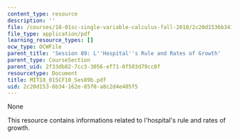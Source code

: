 ```yaml
---
content_type: resource
description: ''
file: /courses/18-01sc-single-variable-calculus-fall-2010/2c20d1536b34162e85f0a8c2d4e405f5_MIT18_01SCF10_Ses89b.pdf
file_type: application/pdf
learning_resource_types: []
ocw_type: OCWFile
parent_title: 'Session 89: L''Hospital''s Rule and Rates of Growth'
parent_type: CourseSection
parent_uid: 2f33db82-7cc3-3056-ef71-0f503d79cc8f
resourcetype: Document
title: MIT18_01SCF10_Ses89b.pdf
uid: 2c20d153-6b34-162e-85f0-a8c2d4e405f5
---
```

None

This resource contains informations related to l'hospital's rule and rates of growth.